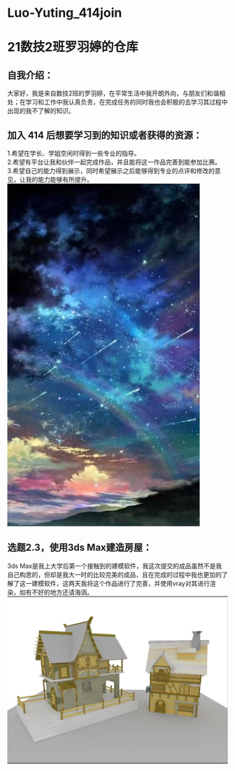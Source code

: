 # Luo-Yuting_414join
21数技2班罗羽婷的仓库
==
自我介绍：
--
  大家好，我是来自数技2班的罗羽婷，在平常生活中我开朗外向，与朋友们和谐相处；在学习和工作中我认真负责，在完成任务的同时我也会积极的去学习其过程中出现的我不了解的知识。   
  
加入 414 后想要学习到的知识或者获得的资源：
--
  1.希望在学长、学姐空闲时得到一些专业的指导。   
  2.希望有平台让我和伙伴一起完成作品，并且能将这一作品完善到能参加比赛。   
  3.希望自己的能力得到展示，同时希望展示之后能够得到专业的点评和修改的意见，让我的能力能够有所提升。   
![img](https://github.com/LYT-vito/Luo-Yuting_414join/blob/main/%E6%96%B0%E5%BB%BA%E6%96%87%E4%BB%B6%E5%A4%B9%20(2)/fd65234033e62c6d1b48e86fb8bf9b9.jpg)   

选题2.3，使用3ds Max建造房屋：
--
  3ds Max是我上大学后第一个接触到的建模软件，我这次提交的成品虽然不是我自己构思的，但却是我大一时的比较完美的成品，且在完成的过程中我也更加的了解了这一建模软件，这两天我将这个作品进行了完善，并使用vray对其进行渲染，如有不好的地方还请海涵。   
![img](https://github.com/LYT-vito/Luo-Yuting_414join/blob/main/%E6%96%B0%E5%BB%BA%E6%96%87%E4%BB%B6%E5%A4%B9/33ba729db39b61ed191d4d72d0bb0b4.jpg)   
